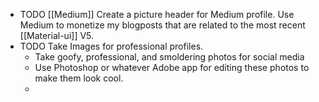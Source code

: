 - TODO [[Medium]] Create a picture header for Medium profile. Use Medium to monetize my blogposts that are related to the most recent [[Material-ui]] V5.
- TODO Take Images for professional profiles.
	- Take goofy, professional, and smoldering photos for social media
	- Use Photoshop or whatever Adobe app for editing these photos to make them look cool.
	-